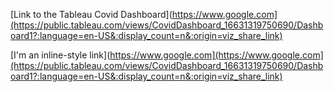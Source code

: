 [Link to the Tableau Covid Dashboard](https://www.google.com](https://public.tableau.com/views/CovidDashboard_16631319750690/Dashboard1?:language=en-US&:display_count=n&:origin=viz_share_link)

[I'm an inline-style link](https://www.google.com](https://www.google.com](https://public.tableau.com/views/CovidDashboard_16631319750690/Dashboard1?:language=en-US&:display_count=n&:origin=viz_share_link)
